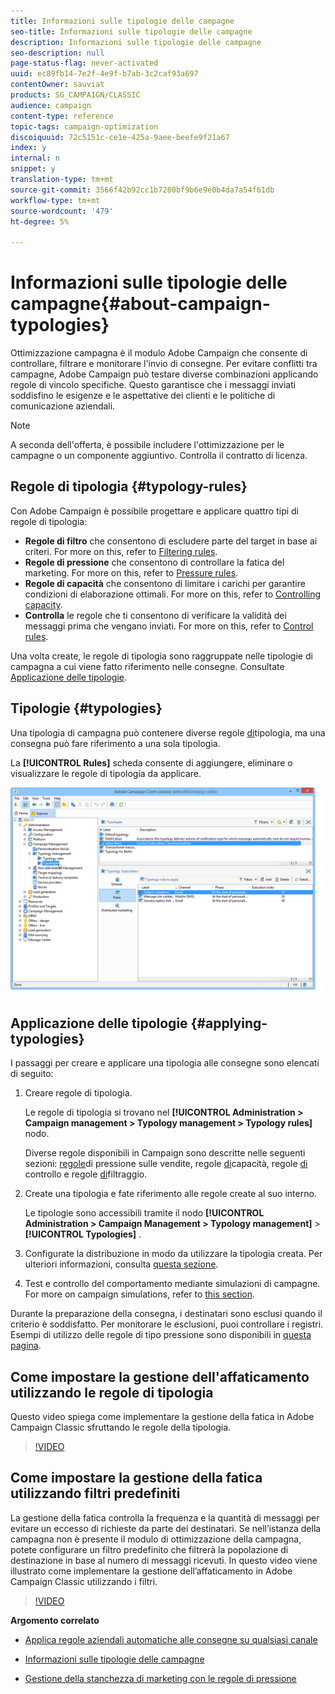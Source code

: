 ```yaml
---
title: Informazioni sulle tipologie delle campagne
seo-title: Informazioni sulle tipologie delle campagne
description: Informazioni sulle tipologie delle campagne
seo-description: null
page-status-flag: never-activated
uuid: ec89fb14-7e2f-4e9f-b7ab-3c2caf93a697
contentOwner: sauviat
products: SG_CAMPAIGN/CLASSIC
audience: campaign
content-type: reference
topic-tags: campaign-optimization
discoiquuid: 72c5151c-ce1e-425a-9aee-beefe9f21a67
index: y
internal: n
snippet: y
translation-type: tm+mt
source-git-commit: 3566f42b92cc1b7280bf9b6e9e0b4da7a54f61db
workflow-type: tm+mt
source-wordcount: '479'
ht-degree: 5%

---
```



# Informazioni sulle tipologie delle campagne{#about-campaign-typologies}

Ottimizzazione campagna è il modulo Adobe Campaign  che consente di controllare, filtrare e monitorare l&#39;invio di consegne. Per evitare conflitti tra campagne,  Adobe Campaign può testare diverse combinazioni applicando regole di vincolo specifiche. Questo garantisce che i messaggi inviati soddisfino le esigenze e le aspettative dei clienti e le politiche di comunicazione aziendali.

>[!NOTE]
>
>A seconda dell&#39;offerta, è possibile includere l&#39;ottimizzazione per le campagne o un componente aggiuntivo. Controlla il contratto di licenza.

## Regole di tipologia {#typology-rules}

Con  Adobe Campaign è possibile progettare e applicare quattro tipi di regole di tipologia:

* **Regole di filtro** che consentono di escludere parte del target in base ai criteri. For more on this, refer to [Filtering rules](../../campaign/using/filtering-rules.md).
* **Regole di pressione** che consentono di controllare la fatica del marketing. For more on this, refer to [Pressure rules](../../campaign/using/pressure-rules.md).
* **Regole di capacità** che consentono di limitare i carichi per garantire condizioni di elaborazione ottimali. For more on this, refer to [Controlling capacity](../../campaign/using/consistency-rules.md#controlling-capacity).
* **Controlla** le regole che ti consentono di verificare la validità dei messaggi prima che vengano inviati. For more on this, refer to [Control rules](../../campaign/using/control-rules.md).

Una volta create, le regole di tipologia sono raggruppate nelle tipologie di campagna a cui viene fatto riferimento nelle consegne. Consultate [Applicazione delle tipologie](#applying-typologies).

## Tipologie {#typologies}

Una tipologia di campagna può contenere diverse regole [di](#typology-rules)tipologia, ma una consegna può fare riferimento a una sola tipologia.

La **[!UICONTROL Rules]** scheda consente di aggiungere, eliminare o visualizzare le regole di tipologia da applicare.

![](assets/campaign_opt_rules_tab.png)

## Applicazione delle tipologie {#applying-typologies}

I passaggi per creare e applicare una tipologia alle consegne sono elencati di seguito:

1. Creare regole di tipologia.

   Le regole di tipologia si trovano nel **[!UICONTROL Administration > Campaign management > Typology management > Typology rules]** nodo.

   Diverse regole disponibili in Campaign sono descritte nelle seguenti sezioni: [regole](../../campaign/using/pressure-rules.md)di pressione sulle vendite, regole [di](../../campaign/using/consistency-rules.md#controlling-capacity)capacità, regole [di](../../campaign/using/control-rules.md) controllo e regole [di](../../campaign/using/filtering-rules.md)filtraggio.

1. Create una tipologia e fate riferimento alle regole create al suo interno.

   Le tipologie sono accessibili tramite il nodo **[!UICONTROL Administration > Campaign Management > Typology management]** > **[!UICONTROL Typologies]** .

1. Configurate la distribuzione in modo da utilizzare la tipologia creata. Per ulteriori informazioni, consulta [questa sezione](../../campaign/using/applying-rules.md#applying-a-typology-to-a-delivery).
1. Test e controllo del comportamento mediante simulazioni di campagne. For more on campaign simulations, refer to [this section](../../campaign/using/campaign-simulations.md).

Durante la preparazione della consegna, i destinatari sono esclusi quando il criterio è soddisfatto. Per monitorare le esclusioni, puoi controllare i registri. Esempi di utilizzo delle regole di tipo pressione sono disponibili in [questa pagina](../../campaign/using/pressure-rules.md#use-cases-on-pressure-rules).

## Come impostare la gestione dell&#39;affaticamento utilizzando le regole di tipologia

Questo video spiega come implementare la gestione della fatica in Adobe Campaign Classic sfruttando le regole della tipologia.

>[!VIDEO](https://video.tv.adobe.com/v/25090?quality=12)

## Come impostare la gestione della fatica utilizzando filtri predefiniti

La gestione della fatica controlla la frequenza e la quantità di messaggi per evitare un eccesso di richieste da parte dei destinatari. Se nell’istanza della campagna non è presente il modulo di ottimizzazione della campagna, potete configurare un filtro predefinito che filtrerà la popolazione di destinazione in base al numero di messaggi ricevuti. In questo video viene illustrato come implementare la gestione dell’affaticamento in Adobe Campaign Classic utilizzando i filtri.

>[!VIDEO](https://video.tv.adobe.com/v/25091?quality=12)

**Argomento correlato**

* [Applica regole aziendali automatiche alle consegne su qualsiasi canale](https://helpx.adobe.com/campaign/kb/simplifying-campaign-management-acc.html#Applyautomaticbusinessrulestodeliveriesonanychannel)

* [Informazioni sulle tipologie delle campagne](../../campaign/using/pressure-rules.md)

* [Gestione della stanchezza di marketing con le regole di pressione](https://docs.adobe.com/content/help/en/campaign-classic/using/orchestrating-campaigns/campaign-optimization/pressure-rules.html)